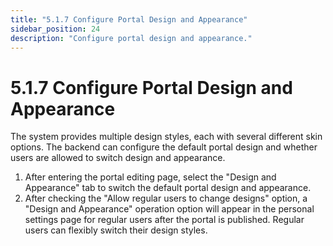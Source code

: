 ```yaml
---
title: "5.1.7 Configure Portal Design and Appearance"
sidebar_position: 24
description: "Configure portal design and appearance."
---
```


# 5.1.7 Configure Portal Design and Appearance

The system provides multiple design styles, each with several different skin options. The backend can configure the default portal design and whether users are allowed to switch design and appearance.
 1. After entering the portal editing page, select the "Design and Appearance" tab to switch the default portal design and appearance. 
 2. After checking the "Allow regular users to change designs" option, a "Design and Appearance" operation option will appear in the personal settings page for regular users after the portal is published. Regular users can flexibly switch their design styles.  
